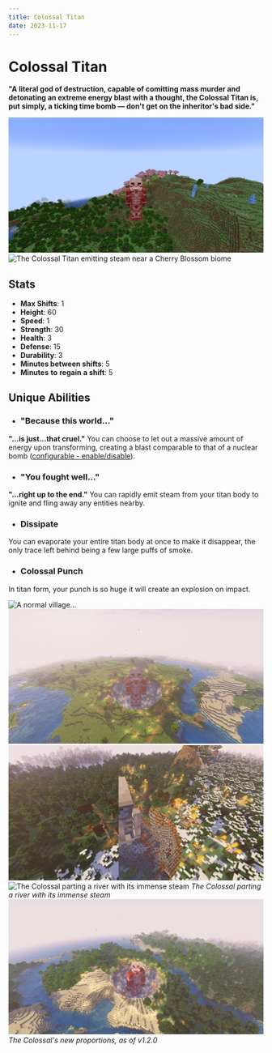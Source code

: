 ```yaml
---
title: Colossal Titan
date: 2023-11-17
---
```


# Colossal Titan
**"A literal god of destruction, capable of comitting mass murder and detonating an extreme energy blast with a thought, the Colossal Titan is, put simply, a ticking time bomb — don't get on the inheritor's bad side."**

![The Colossal Titan near a Cherry Blossom biome](../images/colossal_titan_full.png)
![The Colossal Titan emitting steam near a Cherry Blossom biome](../images/colossal_titan_steam_full.png)

## Stats
* __Max Shifts__: 1
* __Height__: 60
* __Speed__: 1
* __Strength__: 30
* __Health__: 3
* __Defense__: 15
* __Durability__: 3
* __Minutes between shifts__: 5
* __Minutes__ __to__ __regain__ __a shift__: 5

## Unique Abilities
* ### "Because this world..."
__"...is just...that cruel."__
You can choose to let out a massive amount of energy upon transforming, creating a blast comparable to that of a nuclear bomb ([configurable - enable/disable](../misc/config.md)).
* ### "You fought well..."
__"...right up to the end."__
You can rapidly emit steam from your titan body to ignite and fling away any entities nearby.
* ### Dissipate
You can evaporate your entire titan body at once to make it disappear, the only trace left behind being a few large puffs of smoke.
* ### Colossal Punch
In titan form, your punch is so huge it will create an explosion on impact.

![A normal village...](../images/colossal_nuke_pre.png)
![...nuked!](../images/colossal_nuke_post.png)
![A before and after of the Colossal's rampage](../images/colossal_nuke_comparison.png)
![The Colossal parting a river with its immense steam](../images/colossal_steam_part.png)
*The Colossal parting a river with its immense steam*
![The Colossal's new proportions](../images/colossal_nuke_new_full.png)
*The Colossal's new proportions, as of v1.2.0*